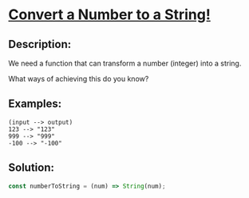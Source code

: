 # **[Convert a Number to a String!](https://www.codewars.com/kata/5265326f5fda8eb1160004c8/javascript)**

## **Description**:

We need a function that can transform a number (integer) into a string.

What ways of achieving this do you know?

## **Examples**:

```
(input --> output)
123 --> "123"
999 --> "999"
-100 --> "-100"
```

## **Solution**:

```javascript
const numberToString = (num) => String(num);
```
